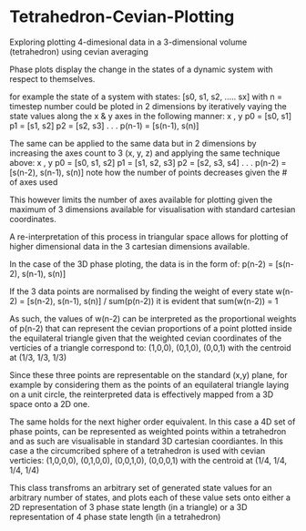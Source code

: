 # Tetrahedron-Cevian-Plotting
Exploring plotting 4-dimesional data in a 3-dimensional volume (tetrahedron) using cevian averaging

Phase plots display the change in the states of a dynamic system with
respect to themselves.

for example the state of a system with states:
    [s0, s1, s2, ..... sx] with n = timestep number
could be ploted in 2 dimensions by iteratively vaying the state values
along the x & y axes in the following manner:
               x ,    y
    p0      = [s0,    s1]
    p1      = [s1,    s2]
    p2      = [s2,    s3]
            .
            .
            .
    p(n-1)  = [s(n-1), s(n)]
    
The same can be applied to the same data but in 2 dimensions by increasing
the axes count to 3 (x, y, z) and applying the same technique above:
               x ,    y
    p0      = [s0,    s1,     s2]
    p1      = [s1,    s2,     s3]
    p2      = [s2,    s3,     s4]
            .
            .
            .
    p(n-2)  = [s(n-2), s(n-1), s(n)]
    note how the number of points decreases given the # of axes used
    
This however limits the number of axes available for plotting given the
maximum of 3 dimensions available for visualisation with standard
cartesian coordinates.

A re-interpretation of this process in triangular space allows for plotting
of higher dimensional data in the 3 cartesian dimensions available.

In the case of the 3D phase ploting, the data is in the form of:
    p(n-2)  = [s(n-2), s(n-1), s(n)]
    
If the 3 data points are normalised by finding the weight of every state
    w(n-2) = [s(n-2), s(n-1), s(n)] / sum(p(n-2))
    it is evident that 
    sum(w(n-2)) = 1

As such, the values of w(n-2) can be interpreted as the proportional
weights of p(n-2) that can represent the cevian proportions of a point
plotted inside the equilateral triangle given that the weighted cevian 
coordinates of the verticies of a triangle correspond to:
    (1,0,0), (0,1,0), (0,0,1) with the centroid at (1/3, 1/3, 1/3)

Since these three points are representable on the standard (x,y) plane,
for example by considering them as the points of an equilateral triangle
laying on a unit circle, the reinterpreted data is effectively mapped from a
3D space onto a 2D one.

The same holds for the next higher order equivalent. In this case a 4D set
of phase points, can be represented as weighted points within a tetrahedron
and as such are visualisable in standard 3D cartesian coordiantes. In this
case a the circumcribed sphere of a tetrahedron is used with cevian
verticies:
    (1,0,0,0), (0,1,0,0), (0,0,1,0), (0,0,0,1)
    with the centroid at (1/4, 1/4, 1/4, 1/4)

This class transfroms an arbitrary set of generated state values for an 
arbitrary number of states, and plots each of these value sets onto either
a 2D representation of 3 phase state length (in a triangle) or a 3D
representation of 4 phase state length (in a tetrahedron)
